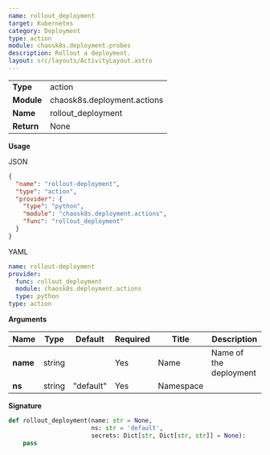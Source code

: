 ```yaml
---
name: rollout_deployment
target: Kubernetes
category: Deployment
type: action
module: chaosk8s.deployment.probes
description: Rollout a deployment.
layout: src/layouts/ActivityLayout.astro
---
```


|            |                             |
| ---------- | --------------------------- |
| **Type**   | action                      |
| **Module** | chaosk8s.deployment.actions |
| **Name**   | rollout_deployment          |
| **Return** | None                        |

**Usage**

JSON

```json
{
  "name": "rollout-deployment",
  "type": "action",
  "provider": {
    "type": "python",
    "module": "chaosk8s.deployment.actions",
    "func": "rollout_deployment"
  }
}
```

YAML

```yaml
name: rollout-deployment
provider:
  func: rollout_deployment
  module: chaosk8s.deployment.actions
  type: python
type: action
```

**Arguments**

| Name     | Type   | Default   | Required | Title     | Description            |
| -------- | ------ | --------- | -------- | --------- | ---------------------- |
| **name** | string |           | Yes      | Name      | Name of the deployment |
| **ns**   | string | "default" | Yes      | Namespace |                        |

**Signature**

```python
def rollout_deployment(name: str = None,
                       ns: str = 'default',
                       secrets: Dict[str, Dict[str, str]] = None):
    pass
```
